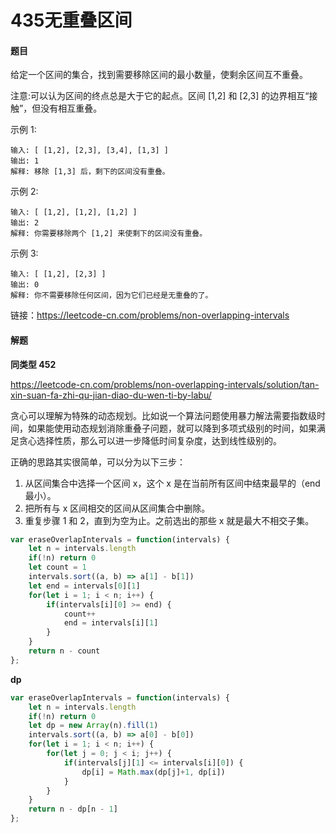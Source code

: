 # 435无重叠区间

#### 题目

给定一个区间的集合，找到需要移除区间的最小数量，使剩余区间互不重叠。

注意:可以认为区间的终点总是大于它的起点。区间 [1,2] 和 [2,3] 的边界相互“接触”，但没有相互重叠。

示例 1:

```
输入: [ [1,2], [2,3], [3,4], [1,3] ]
输出: 1
解释: 移除 [1,3] 后，剩下的区间没有重叠。
```


示例 2:

```
输入: [ [1,2], [1,2], [1,2] ]
输出: 2
解释: 你需要移除两个 [1,2] 来使剩下的区间没有重叠。
```


示例 3:

```
输入: [ [1,2], [2,3] ]
输出: 0
解释: 你不需要移除任何区间，因为它们已经是无重叠的了。
```

链接：https://leetcode-cn.com/problems/non-overlapping-intervals



#### 解题

**同类型 452**

https://leetcode-cn.com/problems/non-overlapping-intervals/solution/tan-xin-suan-fa-zhi-qu-jian-diao-du-wen-ti-by-labu/

贪心可以理解为特殊的动态规划。比如说一个算法问题使用暴力解法需要指数级时间，如果能使用动态规划消除重叠子问题，就可以降到多项式级别的时间，如果满足贪心选择性质，那么可以进一步降低时间复杂度，达到线性级别的。

正确的思路其实很简单，可以分为以下三步：

1. 从区间集合中选择一个区间 x，这个 x 是在当前所有区间中结束最早的（end 最小）。
2. 把所有与 x 区间相交的区间从区间集合中删除。
3. 重复步骤 1 和 2，直到为空为止。之前选出的那些 x 就是最大不相交子集。

```js
var eraseOverlapIntervals = function(intervals) {
    let n = intervals.length
    if(!n) return 0
    let count = 1
    intervals.sort((a, b) => a[1] - b[1])
    let end = intervals[0][1]
    for(let i = 1; i < n; i++) {
        if(intervals[i][0] >= end) {
            count++
            end = intervals[i][1]
        }
    }
    return n - count
};
```

**dp**

```js
var eraseOverlapIntervals = function(intervals) {
    let n = intervals.length
    if(!n) return 0
    let dp = new Array(n).fill(1)
    intervals.sort((a, b) => a[0] - b[0])
    for(let i = 1; i < n; i++) {
        for(let j = 0; j < i; j++) {
            if(intervals[j][1] <= intervals[i][0]) {
                dp[i] = Math.max(dp[j]+1, dp[i])
            }
        }
    }
    return n - dp[n - 1]
};
```

